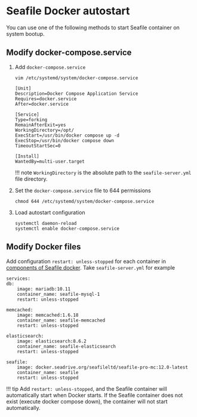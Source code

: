 # Seafile Docker autostart

You can use one of the following methods to start Seafile container on system bootup.

## Modify docker-compose.service

1. Add `docker-compose.service`

    `vim /etc/systemd/system/docker-compose.service`

    ```
    [Unit]
    Description=Docker Compose Application Service
    Requires=docker.service
    After=docker.service

    [Service]
    Type=forking
    RemainAfterExit=yes
    WorkingDirectory=/opt/   
    ExecStart=/usr/bin/docker compose up -d
    ExecStop=/usr/bin/docker compose down
    TimeoutStartSec=0

    [Install]
    WantedBy=multi-user.target
    ```

    !!! note
        `WorkingDirectory` is the absolute path to the `seafile-server.yml` file directory.

2. Set the `docker-compose.service` file to 644 permissions

    ```
    chmod 644 /etc/systemd/system/docker-compose.service
    ```

3. Load autostart configuration

    ```
    systemctl daemon-reload
    systemctl enable docker-compose.service
    ```

## Modify Docker files

Add configuration `restart: unless-stopped` for each container in [components of Seafile docker](./overview.md). Take `seafile-server.yml` for example

```
services:
db:
    image: mariadb:10.11
    container_name: seafile-mysql-1
    restart: unless-stopped

memcached:
    image: memcached:1.6.18
    container_name: seafile-memcached
    restart: unless-stopped

elasticsearch:
    image: elasticsearch:8.6.2
    container_name: seafile-elasticsearch
    restart: unless-stopped

seafile:
    image: docker.seadrive.org/seafileltd/seafile-pro-mc:12.0-latest
    container_name: seafile
    restart: unless-stopped
```

!!! tip
    Add `restart: unless-stopped`, and the Seafile container will automatically start when Docker starts. If the Seafile container does not exist (execute docker compose down), the container will not start automatically.
